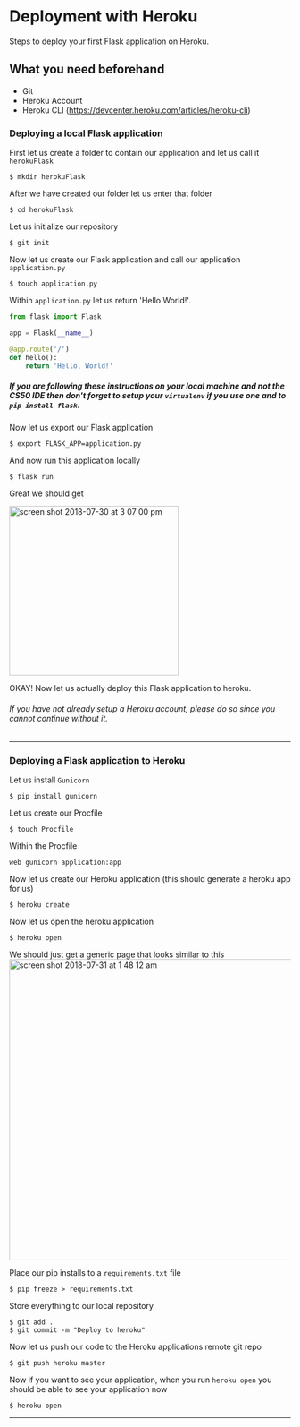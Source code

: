 # Deployment with Heroku

Steps to deploy your first Flask application on Heroku.

## What you need beforehand

- Git
- Heroku Account
- Heroku CLI (https://devcenter.heroku.com/articles/heroku-cli)

### Deploying a local Flask application

First let us create a folder to contain our application and let us call it `herokuFlask`

```shell
$ mkdir herokuFlask
```

After we have created our folder let us enter that folder

```shell
$ cd herokuFlask
```

Let us initialize our repository

```
$ git init
```

Now let us create our Flask application and call our application `application.py`

```
$ touch application.py
```

Within `application.py` let us return 'Hello World!'.

```python
from flask import Flask

app = Flask(__name__)

@app.route('/')
def hello():
    return 'Hello, World!'
```

##### If you are following these instructions on your local machine and not the CS50 IDE then don't forget to setup your `virtualenv` if you use one and to `pip install flask`.

Now let us export our Flask application

```shell
$ export FLASK_APP=application.py
```

And now run this application locally

```shell
$ flask run
```

Great we should get

<img width="303" alt="screen shot 2018-07-30 at 3 07 00 pm" src="https://user-images.githubusercontent.com/23644019/43417921-65979b8e-940a-11e8-92eb-30829c84f000.png">

OKAY! Now let us actually deploy this Flask application to heroku.

###### If you have not already setup a Heroku account, please do so since you cannot continue without it.

---

### Deploying a Flask application to Heroku

Let us install `Gunicorn`

```
$ pip install gunicorn
```

Let us create our Procfile

```
$ touch Procfile
```

Within the Procfile

```
web gunicorn application:app
```

Now let us create our Heroku application (this should generate a heroku app for us)

```
$ heroku create
```

Now let us open the heroku application

```
$ heroku open
```

We should just get a generic page that looks similar to this
<img width="538" alt="screen shot 2018-07-31 at 1 48 12 am" src="https://user-images.githubusercontent.com/23644019/43440060-dc4a8076-9463-11e8-8784-d44a0d92e53c.png">

Place our pip installs to a `requirements.txt` file

```
$ pip freeze > requirements.txt
```

Store everything to our local repository

```
$ git add .
$ git commit -m "Deploy to heroku"
```

Now let us push our code to the Heroku applications remote git repo

```
$ git push heroku master
```

Now if you want to see your application, when you run `heroku open` you should be able to see your application now

```
$ heroku open
```

---
